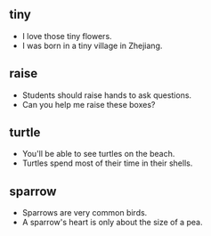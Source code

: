 ## tiny
* I love those tiny flowers.
* I was born in a tiny village in Zhejiang.

## raise
* Students should raise hands to ask questions.
* Can you help me raise these boxes?

## turtle
* You'll be able to see turtles on the beach.
* Turtles spend most of their time in their shells.

## sparrow
* Sparrows are very common birds.
* A sparrow's heart is only about the size of a pea.
